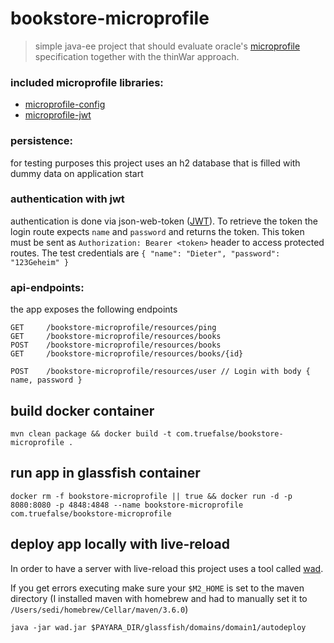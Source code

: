 # bookstore-microprofile
> simple java-ee project that should evaluate oracle's [microprofile](https://microprofile.io/) specification together with the thinWar approach.

### included microprofile libraries:
* [microprofile-config](https://microprofile.io/project/eclipse/microprofile-config)
* [microprofile-jwt](https://microprofile.io/project/eclipse/microprofile-jwt-auth)

### persistence:
for testing purposes this project uses an h2 database that is filled with dummy data on application start

### authentication with jwt
authentication is done via json-web-token ([JWT](https://jwt.io)). To retrieve the token the login route 
expects `name` and `password` and returns the token. This token must be sent as `Authorization: Bearer <token>`
header to access protected routes. The test credentials are `{ "name": "Dieter", "password": "123Geheim" }`

### api-endpoints:
the app exposes the following endpoints
```
GET     /bookstore-microprofile/resources/ping
GET     /bookstore-microprofile/resources/books
POST    /bookstore-microprofile/resources/books
GET     /bookstore-microprofile/resources/books/{id}

POST    /bookstore-microprofile/resources/user // Login with body { name, password }
```

## build docker container
```
mvn clean package && docker build -t com.truefalse/bookstore-microprofile .
```

## run app in glassfish container
```
docker rm -f bookstore-microprofile || true && docker run -d -p 8080:8080 -p 4848:4848 --name bookstore-microprofile com.truefalse/bookstore-microprofile 
```

## deploy app locally with live-reload
In order to have a server with live-reload this project uses a tool called [wad](https://github.com/AdamBien/wad).

If you get errors executing make sure your `$M2_HOME` is set to the maven directory (I installed maven with homebrew and had to manually set it to `/Users/sedi/homebrew/Cellar/maven/3.6.0`)

```
java -jar wad.jar $PAYARA_DIR/glassfish/domains/domain1/autodeploy
```
